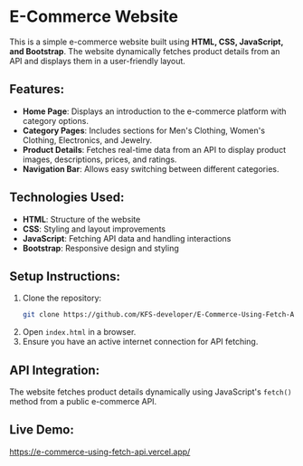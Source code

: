 # E-Commerce Website

This is a simple e-commerce website built using **HTML, CSS, JavaScript, and Bootstrap**. The website dynamically fetches product details from an API and displays them in a user-friendly layout.

## Features:
- **Home Page**: Displays an introduction to the e-commerce platform with category options.
- **Category Pages**: Includes sections for Men's Clothing, Women's Clothing, Electronics, and Jewelry.
- **Product Details**: Fetches real-time data from an API to display product images, descriptions, prices, and ratings.
- **Navigation Bar**: Allows easy switching between different categories.

## Technologies Used:
- **HTML**: Structure of the website
- **CSS**: Styling and layout improvements
- **JavaScript**: Fetching API data and handling interactions
- **Bootstrap**: Responsive design and styling

## Setup Instructions:
1. Clone the repository:
   ```bash
   git clone https://github.com/KFS-developer/E-Commerce-Using-Fetch-API.git
   ```
2. Open `index.html` in a browser.
3. Ensure you have an active internet connection for API fetching.

## API Integration:
The website fetches product details dynamically using JavaScript's `fetch()` method from a public e-commerce API.

## Live Demo:
https://e-commerce-using-fetch-api.vercel.app/
